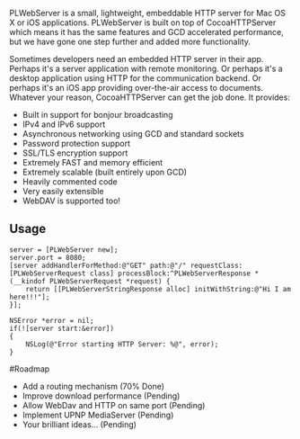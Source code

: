 PLWebServer is a small, lightweight, embeddable HTTP server for Mac OS X or iOS applications. PLWebServer is built on top of CocoaHTTPServer which means it has the same features and GCD accelerated performance, but we have gone one step further and added more functionality.  

Sometimes developers need an embedded HTTP server in their app. Perhaps it's a server application with remote monitoring. Or perhaps it's a desktop application using HTTP for the communication backend. Or perhaps it's an iOS app providing over-the-air access to documents. Whatever your reason, CocoaHTTPServer can get the job done. It provides:

-   Built in support for bonjour broadcasting
-   IPv4 and IPv6 support
-   Asynchronous networking using GCD and standard sockets
-   Password protection support
-   SSL/TLS encryption support
-   Extremely FAST and memory efficient
-   Extremely scalable (built entirely upon GCD)
-   Heavily commented code
-   Very easily extensible
-   WebDAV is supported too!


## Usage
```
server = [PLWebServer new];
server.port = 8080;
[server addHandlerForMethod:@"GET" path:@"/" requestClass:[PLWebServerRequest class] processBlock:^PLWebServerResponse *(__kindof PLWebServerRequest *request) {
    return [[PLWebServerStringResponse alloc] initWithString:@"Hi I am here!!!"];
}];

NSError *error = nil;
if(![server start:&error])
{
    NSLog(@"Error starting HTTP Server: %@", error);
}
```

#Roadmap
-   Add a routing mechanism (70% Done)
-   Improve download performance (Pending) 
-   Allow WebDav and HTTP on same port (Pending)
-   Implement UPNP MediaServer (Pending)
-   Your brilliant ideas... (Pending)



